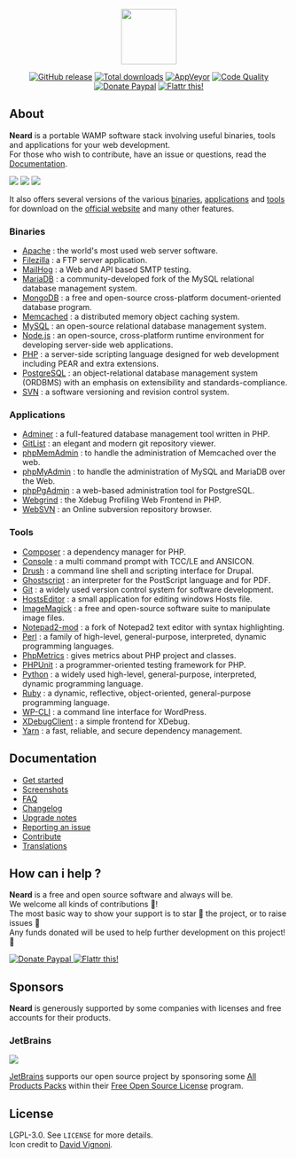 <p align="center"><a href="http://neard.io" target="_blank"><img width="100" src="http://neard.io/img/logo.png"></a></p>

<p align="center">
  <a href="http://neard.io/release/latest"><img src="https://img.shields.io/github/release/crazy-max/neard.svg?style=flat-square" alt="GitHub release"></a>
  <a href="http://neard.io/releases"><img src="https://img.shields.io/github/downloads/crazy-max/neard/total.svg?style=flat-square" alt="Total downloads"></a>
  <a href="https://ci.appveyor.com/project/crazy-max/neard"><img src="https://img.shields.io/appveyor/ci/crazy-max/neard.svg?style=flat-square" alt="AppVeyor"></a>
  <a href="https://www.codacy.com/app/crazy-max/neard"><img src="https://img.shields.io/codacy/grade/75278913a45643ab871b87283963b3c5.svg?style=flat-square" alt="Code Quality"></a>
  <a href="https://www.paypal.com/cgi-bin/webscr?cmd=_s-xclick&hosted_button_id=6EALX9NDSRBAJ"><img src="https://img.shields.io/badge/donate-paypal-blue.svg?style=flat-square" alt="Donate Paypal"></a>
  <a href="https://flattr.com/submit/auto?user_id=crazymax&url=http://neard.io"><img src="https://img.shields.io/badge/flattr-this-green.svg?style=flat-square" alt="Flattr this!"></a>
</p>

## About

**Neard** is a portable WAMP software stack involving useful binaries, tools and applications for your web development.<br />
For those who wish to contribute, have an issue or questions, read the [Documentation](http://neard.io/doc).<br />

![](http://neard.io/img/screenshots/menu1.png)  ![](http://neard.io/img/screenshots/menu2.png)  ![](http://neard.io/img/screenshots/menu-tools2.png)

It also offers several versions of the various [binaries](http://neard.io/bins), [applications](http://neard.io/apps) and [tools](http://neard.io/tools) for download on the [official website](http://neard.io) and many other features.

### Binaries

* [Apache](http://neard.io/bins/apache) : the world's most used web server software.
* [Filezilla](http://neard.io/bins/filezilla) : a FTP server application.
* [MailHog](http://neard.io/bins/mailhog) : a Web and API based SMTP testing.
* [MariaDB](http://neard.io/bins/mariadb) : a community-developed fork of the MySQL relational database management system.
* [MongoDB](http://neard.io/bins/mongodb) : a free and open-source cross-platform document-oriented database program.
* [Memcached](http://neard.io/bins/memcached) : a distributed memory object caching system.
* [MySQL](http://neard.io/bins/mysql) : an open-source relational database management system.
* [Node.js](http://neard.io/bins/nodejs) : an open-source, cross-platform runtime environment for developing server-side web applications.
* [PHP](http://neard.io/bins/php) : a server-side scripting language designed for web development including PEAR and extra extensions.
* [PostgreSQL](http://neard.io/bins/postgresql) : an object-relational database management system (ORDBMS) with an emphasis on extensibility and standards-compliance.
* [SVN](http://neard.io/bins/svn) : a software versioning and revision control system.

### Applications

* [Adminer](http://neard.io/apps/adminer) : a full-featured database management tool written in PHP.
* [GitList](http://neard.io/apps/gitlist) : an elegant and modern git repository viewer.
* [phpMemAdmin](http://neard.io/apps/phpmemadmin) : to handle the administration of Memcached over the web.
* [phpMyAdmin](http://neard.io/apps/phpmyadmin) : to handle the administration of MySQL and MariaDB over the Web.
* [phpPgAdmin](http://neard.io/apps/phppgadmin) : a web-based administration tool for PostgreSQL.
* [Webgrind](http://neard.io/apps/webgrind) : the Xdebug Profiling Web Frontend in PHP.
* [WebSVN](http://neard.io/apps/websvn) : an Online subversion repository browser.

### Tools

* [Composer](http://neard.io/tools/composer) : a dependency manager for PHP.
* [Console](http://neard.io/tools/console) : a multi command prompt with TCC/LE and ANSICON.
* [Drush](http://neard.io/tools/drush) : a command line shell and scripting interface for Drupal.
* [Ghostscript](http://neard.io/tools/ghostscript) : an interpreter for the PostScript language and for PDF.
* [Git](http://neard.io/tools/git) : a widely used version control system for software development.
* [HostsEditor](http://neard.io/tools/hostseditor) : a small application for editing windows Hosts file.
* [ImageMagick](http://neard.io/tools/imagemagick) : a free and open-source software suite to manipulate image files.
* [Notepad2-mod](http://neard.io/tools/notepad2mod) : a fork of Notepad2 text editor with syntax highlighting.
* [Perl](http://neard.io/tools/perl) : a family of high-level, general-purpose, interpreted, dynamic programming languages.
* [PhpMetrics](http://neard.io/tools/phpmetrics) : gives metrics about PHP project and classes.
* [PHPUnit](http://neard.io/tools/phpunit) : a programmer-oriented testing framework for PHP.
* [Python](http://neard.io/tools/python) : a widely used high-level, general-purpose, interpreted, dynamic programming language.
* [Ruby](http://neard.io/tools/ruby) : a dynamic, reflective, object-oriented, general-purpose programming language.
* [WP-CLI](http://neard.io/tools/wpcli) : a command line interface for WordPress.
* [XDebugClient](http://neard.io/tools/xdc) : a simple frontend for XDebug.
* [Yarn](http://neard.io/tools/yarn) : a fast, reliable, and secure dependency management.

## Documentation

* [Get started](http://neard.io/doc/get-started)
* [Screenshots](http://neard.io/doc/screenshots)
* [FAQ](http://neard.io/doc/faq)
* [Changelog](http://neard.io/doc/changelog)
* [Upgrade notes](http://neard.io/doc/upgrade-notes)
* [Reporting an issue](http://neard.io/doc/reporting-issue)
* [Contribute](http://neard.io/doc/contribute)
* [Translations](http://neard.io/doc/translations)

## How can i help ?

**Neard** is a free and open source software and always will be.<br />
We welcome all kinds of contributions :raised_hands:!<br />
The most basic way to show your support is to star :star2: the project, or to raise issues :speech_balloon:<br />
Any funds donated will be used to help further development on this project! :gift_heart:

<p>
  <a href="https://www.paypal.com/cgi-bin/webscr?cmd=_s-xclick&hosted_button_id=6EALX9NDSRBAJ">
    <img src="http://neard.io/img/paypal.png" alt="Donate Paypal">
  </a>
  <a href="https://flattr.com/submit/auto?user_id=crazymax&url=http://neard.io">
    <img src="http://neard.io/img/flattr.png" alt="Flattr this!">
  </a>
</p>

## Sponsors

**Neard** is generously supported by some companies with licenses and free accounts for their products.

### JetBrains

![](http://neard.io/img/sponsors/jetbrains.png)

[JetBrains](https://www.jetbrains.com/) supports our open source project by sponsoring some [All Products Packs](https://www.jetbrains.com/products.html) within their [Free Open Source License](https://www.jetbrains.com/buy/opensource/) program.

## License

LGPL-3.0. See `LICENSE` for more details.<br />
Icon credit to [David Vignoni](http://www.icon-king.com/).
